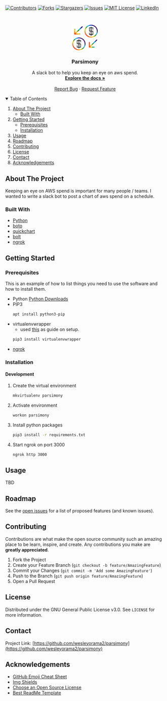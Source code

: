 <!-- PROJECT SHIELDS -->
<!--
*** I'm using markdown "reference style" links for readability.
*** Reference links are enclosed in brackets [ ] instead of parentheses ( ).
*** See the bottom of this document for the declaration of the reference variables
*** for contributors-url, forks-url, etc. This is an optional, concise syntax you may use.
*** https://www.markdownguide.org/basic-syntax/#reference-style-links
-->
[![Contributors][contributors-shield]][contributors-url]
[![Forks][forks-shield]][forks-url]
[![Stargazers][stars-shield]][stars-url]
[![Issues][issues-shield]][issues-url]
[![MIT License][license-shield]][license-url]
[![LinkedIn][linkedin-shield]][linkedin-url]



<!-- PROJECT LOGO -->
<br />
<p align="center">
  <a href="https://github.com/wesleyorama2/parsimony">
    <img src="images/logo.png" alt="Logo" width="80" height="80">
  </a>

  <h3 align="center">Parsimony</h3>

  <p align="center">
    A slack bot to help you keep an eye on aws spend. 
    <br />
    <a href="https://github.com/wesleyorama2/parsimony"><strong>Explore the docs »</strong></a>
    <br />
    <br />
    <a href="https://github.com/wesleyorama2/parsimony/issues">Report Bug</a>
    ·
    <a href="https://github.com/wesleyorama2/parsimony/issues">Request Feature</a>
  </p>
</p>



<!-- TABLE OF CONTENTS -->
<details open="open">
  <summary>Table of Contents</summary>
  <ol>
    <li>
      <a href="#about-the-project">About The Project</a>
      <ul>
        <li><a href="#built-with">Built With</a></li>
      </ul>
    </li>
    <li>
      <a href="#getting-started">Getting Started</a>
      <ul>
        <li><a href="#prerequisites">Prerequisites</a></li>
        <li><a href="#installation">Installation</a></li>
      </ul>
    </li>
    <li><a href="#usage">Usage</a></li>
    <li><a href="#roadmap">Roadmap</a></li>
    <li><a href="#contributing">Contributing</a></li>
    <li><a href="#license">License</a></li>
    <li><a href="#contact">Contact</a></li>
    <li><a href="#acknowledgements">Acknowledgements</a></li>
  </ol>
</details>



<!-- ABOUT THE PROJECT -->
## About The Project
<!-- [![Product Name Screen Shot][product-screenshot]](https://example.com) -->

Keeping an eye on AWS spend is important for many people / teams. I wanted to write a slack bot to post a chart of aws spend on a schedule. 

### Built With
* [Python](https://python.com)
* [boto](https://aws.amazon.com/sdk-for-python/)
* [quickchart](https://quickchart.io)
* [bolt](https://api.slack.com/start/building/bolt-python)
* [ngrok](https://dashboard.ngrok.com/get-started/setup)



<!-- GETTING STARTED -->
## Getting Started

### Prerequisites
This is an example of how to list things you need to use the software and how to install them.
* Python
  [Python Downloads](https://www.python.org/downloads/)
* PIP3
  ```sh
  apt install python3-pip
  ```
* virtualenvwrapper
    * used [this](https://www.freecodecamp.org/news/how-to-set-up-python-virtual-environment-on-ubuntu-20-04/) as guide on setup.
  ```sh
  pip3 install virtualenvwrapper
  ```
* [ngrok](https://dashboard.ngrok.com/get-started/setup)

### Installation
#### Development
1. Create the virtual environment
   ```sh
   mkvirtualenv parsimony
   ```
2. Activate environment
   ```sh
   workon parsimony
   ```
3. Install python packages
   ```sh
   pip3 install -r requirements.txt
   ```
4. Start ngrok on port 3000
   ```sh
   ngrok http 3000
   ```


<!-- USAGE EXAMPLES -->
## Usage
TBD


<!-- ROADMAP -->
## Roadmap
See the [open issues](https://github.com/wesleyorama2/parsimony/issues) for a list of proposed features (and known issues).



<!-- CONTRIBUTING -->
## Contributing
Contributions are what make the open source community such an amazing place to be learn, inspire, and create. Any contributions you make are **greatly appreciated**.

1. Fork the Project
2. Create your Feature Branch (`git checkout -b feature/AmazingFeature`)
3. Commit your Changes (`git commit -m 'Add some AmazingFeature'`)
4. Push to the Branch (`git push origin feature/AmazingFeature`)
5. Open a Pull Request



<!-- LICENSE -->
## License
Distributed under the GNU General Public License v3.0. See `LICENSE` for more information.



<!-- CONTACT -->
## Contact
Project Link: [https://github.com/wesleyorama2/parsimony](https://github.com/wesleyorama2/parsimony)



<!-- ACKNOWLEDGEMENTS -->
## Acknowledgements
* [GitHub Emoji Cheat Sheet](https://www.webpagefx.com/tools/emoji-cheat-sheet)
* [Img Shields](https://shields.io)
* [Choose an Open Source License](https://choosealicense.com)
* [Best ReadMe Template](https://github.com/othneildrew/Best-README-Template/)




<!-- MARKDOWN LINKS & IMAGES -->
<!-- https://www.markdownguide.org/basic-syntax/#reference-style-links -->
[contributors-shield]: https://img.shields.io/github/contributors/wesleyorama2/parsimony.svg?style=for-the-badge
[contributors-url]: https://github.com/wesleyorama2/parsimony/graphs/contributors
[forks-shield]: https://img.shields.io/github/forks/wesleyorama2/parsimony.svg?style=for-the-badge
[forks-url]: https://github.com/wesleyorama2/parsimony/network/members
[stars-shield]: https://img.shields.io/github/stars/wesleyorama2/parsimony.svg?style=for-the-badge
[stars-url]: https://github.com/wesleyorama2/parsimony/stargazers
[issues-shield]: https://img.shields.io/github/issues/wesleyorama2/parsimony.svg?style=for-the-badge
[issues-url]: https://github.com/wesleyorama2/parsimony/issues
[license-shield]: https://img.shields.io/github/license/wesleyorama2/parsimony.svg?style=for-the-badge
[license-url]: https://github.com/wesleyorama2/parsimony/blob/master/LICENSE.txt
[linkedin-shield]: https://img.shields.io/badge/-LinkedIn-black.svg?style=for-the-badge&logo=linkedin&colorB=555
[linkedin-url]: https://linkedin.com/in/https://www.linkedin.com/in/cheesestick/
[product-screenshot]: images/screenshot.png
